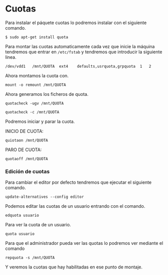# Cuotas

Para instalar el páquete cuotas lo podremos instalar con el siguiente comando.

~~~
$ sudo apt-get install quota
~~~

Para montar las cuotas automaticamente cada vez que inicie la máquina tendremos que entrar en ``/etc/fstab`` y tendremos que introducir la siguiente linea.

~~~
/dev/vdd1	/mnt/QUOTA 	ext4	defaults,usrquota,grpquota	1	2
~~~

Ahora montamos la cuota con.

~~~
mount -o remount /mnt/QUOTA
~~~

Ahora generamos los ficheros de quota.

~~~
quotacheck -ugv /mnt/QUOTA 
~~~

~~~
quotacheck -c /mnt/QUOTA
~~~

Podremos iniciar y parar la cuota.

INICIO DE CUOTA:

~~~
quiotaon /mnt/QUOTA
~~~

PARO DE CUOTA:

~~~
quotaoff /mnt/QUOTA
~~~

### Edición de cuotas

Para cambiar el editor por defecto tendremos que ejecutar el siguiente comando.

~~~
update-alternatives --config editor
~~~

Podemos editar las cuotas de un usuario entrando con el comando.

~~~
edquota usuario
~~~

Para ver la cuota de un usuario.

~~~
quota usuario
~~~

Para que el administrador pueda ver las quotas lo podremos ver mediante el comando

~~~
repquota -s /mnt/QUOTA
~~~

Y veremos la cuotas que hay habilitadas en ese punto de montaje.

